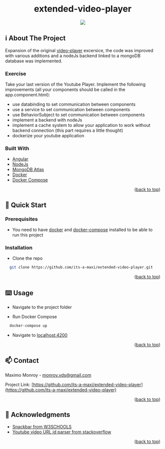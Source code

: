 <div id="top"></div>
<!--
*** Amazing README template from othneildrew
*** https://github.com/othneildrew/Best-README-Template
-->


<!-- PROJECT LOGO -->
<br />
<div align="center">
  <h1>extended-video-player</h1>
  <img src="product.gif" />
</div>

<!-- ABOUT THE PROJECT -->
## ℹ️ About The Project

Expansion of the original [video-player](https://github.com/its-a-maxi/video-player) excersice, the code was improved with various additions and a nodeJs backend linked to a mongoDB database was implemented.

### Exercise
Take your last version of the Youtube Player. Implement the following improvements (all your
components should be called in the app.component.html):
* use databinding to set communication between components
* use a service to set communication between components
* use BehaviorSubject to set communication between components
* implement a backend with nodeJs
* implement a cache system to allow your application to work without backend connection (this
part requires a little thought)
* dockerize your youtube application

### Built With

* [Angular](https://angular.io/)
* [NodeJs](https://nodejs.org/en/about/)
* [MongoDB Atlas](https://www.mongodb.com/atlas/database)
* [Docker](https://www.docker.com/)
* [Docker Compose](https://docs.docker.com/compose/)
<p align="right">(<a href="#top">back to top</a>)</p>


<!-- GETTING STARTED -->
## 🏃 Quick Start

### Prerequisites

* You need to have [docker](https://www.docker.com/) and [docker-compose](https://docs.docker.com/compose/) installed to be able to run this project

### Installation

* Clone the repo
```sh
  git clone https://github.com/its-a-maxi/extended-video-player.git
```
  
<p align="right">(<a href="#top">back to top</a>)</p>


<!-- USAGE EXAMPLES -->
## ⌨️ Usage

* Navigate to the project folder

* Run Docker Compose
```sh
  docker-compose up
```

* Navigate to [localhost:4200](http://localhost:4200/)

<p align="right">(<a href="#top">back to top</a>)</p>


<!-- CONTACT -->
## 📫 Contact

Maximo Monroy - monroy.vds@gmail.com

Project Link: [https://github.com/its-a-maxi/extended-video-player](https://github.com/its-a-maxi/extended-video-player)

<p align="right">(<a href="#top">back to top</a>)</p>



<!-- ACKNOWLEDGMENTS -->
## 🥇 Acknowledgments

* [Snackbar from W3SCHOOLS](https://www.w3schools.com/howto/howto_js_snackbar.asp)
* [Youtube video URL id parser from stackoverflow](https://stackoverflow.com/questions/21607808/convert-a-youtube-video-url-to-embed-code/21607897)

<p align="right">(<a href="#top">back to top</a>)</p>

